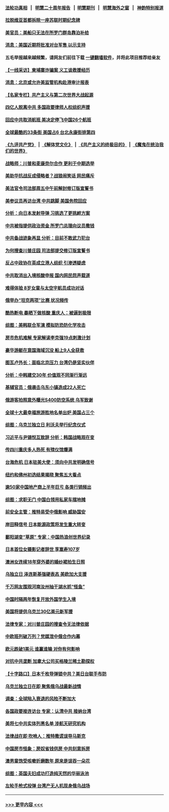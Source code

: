 #### [法轮功真相](https://github.com/gfw-breaker/truth/blob/master/README.md?t=0) &nbsp;&nbsp;|&nbsp;&nbsp; [明慧二十周年报告](https://github.com/gfw-breaker/mh-reports/blob/master/README.md?t=0) &nbsp;&nbsp;|&nbsp;&nbsp;[明慧期刊](https://github.com/gfw-breaker/mh-qikan) &nbsp;&nbsp;|&nbsp;&nbsp; [明慧海外之窗](https://github.com/gfw-breaker/mh-news/blob/master/README.md?t=0) &nbsp;&nbsp;|&nbsp;&nbsp; [神韵特别报道](https://github.com/gfw-breaker/mh-news/blob/master/shenyun.md?t=0)
#### [拉脱维亚首都拆除一座苏联时期纪念碑](../pages/nsc418/n13810570.md?t=08261851) 
#### [美官员：美船只无法在所罗门群岛靠泊补给](../pages/nsc418/n13810550.md?t=08261851) 
#### [消息：美国近期将批准对台军售 以示支持](../pages/nsc418/n13810468.md?t=08261851) 
#### 五毛举报越来越频繁，请网友们前往下载 [一键翻墙软件](https://github.com/gfw-breaker/ssr-accounts)，并将此项目推荐给亲友
#### [【一线采访】柬埔寨诈骗案 义工谈救援经历](../pages/nsc418/n13809858.md?t=08261851) 
#### [消息：北京或允许美监管机构赴港审计报表](../pages/nsc418/n13810238.md?t=08261851) 
#### [【名家专栏】共产主义与第二次世界大战起源](../pages/nsc418/n13809918.md?t=08261851) 
#### [四亿人脱离中共 多国政要律师人权组织声援](../pages/nsc418/n13809722.md?t=08261851) 
#### [回应中共取消航班 美决定停飞中国26个航班](../pages/nsc418/n13810297.md?t=08261851) 
#### [全球最酷的33条街 美国占6 台北永康街排第四](../pages/nsc418/n13810229.md?t=08261851) 
#### [《九评共产党》](https://github.com/begood0513/9ping.md/blob/master/README.md) &nbsp;|&nbsp; [《解体党文化》](../../../../jtdwh.md/blob/master/README.md)  &nbsp;|&nbsp; [《共产主义的终极目的》](../../../../gczydzjmd.md/blob/master/README.md) &nbsp;|&nbsp; [《魔鬼在统治我们的世界》](../../../../mgztzwmdsj.md/blob/master/README.md) 
#### [战略师：川普和麦康奈尔合作 更利于中期选举](../pages/nsc418/n13810055.md?t=08261851) 
#### [美助华抗战反成侵略者？战狼闹笑话 网民痛斥](../pages/nsc418/n13810107.md?t=08261851) 
#### [美法官令司法部周五中午前解封修订版宣誓书](../pages/nsc418/n13810225.md?t=08261851) 
#### [美参议员再访台湾 中共跳脚 美国务院回应](../pages/nsc418/n13810196.md?t=08261851) 
#### [分析：向日本发射导弹 习挑选了更挑衅方案](../pages/nsc418/n13809384.md?t=08261851) 
#### [中共被指提供政治资金 所罗门总理向议员撒钱](../pages/nsc418/n13810139.md?t=08261851) 
#### [中共备战迹象再显 分析：目前不敢武力犯台](../pages/nsc418/n13809682.md?t=08261851) 
#### [为何搜查川普庄园 司法部提交修订版宣誓书](../pages/nsc418/n13810155.md?t=08261851) 
#### [反占中政协在英成立港人组织 引渗透疑虑](../pages/nsc418/n13810150.md?t=08261851) 
#### [中共取消出入境核酸申报 国内网民怨声载道](../pages/nsc418/n13810120.md?t=08261851) 
#### [难得体验 8岁女童与太空宇航员成功对话](../pages/nsc418/n13809676.md?t=08261851) 
#### [俄举办“坦克两项”比赛 状况频传](../pages/nsc418/n13810025.md?t=08261851) 
#### [酷热断电 暴晒下做核酸 重庆人：被逼到极限](../pages/nsc418/n13810046.md?t=08261851) 
#### [组图：美韩联合军演 模拟防恐防化学攻击](../pages/nsc418/n13809973.md?t=08261851) 
#### [房市危机难解 专家解读李克强19点刺激计划](../pages/nsc418/n13809893.md?t=08261851) 
#### [豪华游艇在意国海域沉没 船上9人全获救](../pages/nsc418/n13809525.md?t=08261851) 
#### [图瓦卢外长：面临北京压力 台湾仍是坚实伙伴](../pages/nsc418/n13809714.md?t=08261851) 
#### [分析：中韩建交30年 价值观不同渐行渐远](../pages/nsc418/n13809685.md?t=08261851) 
#### [基辅官员：俄袭击乌东小镇造成22人死亡](../pages/nsc418/n13809534.md?t=08261851) 
#### [俄游客拍照意外曝光S400防空系统 乌军致谢](../pages/nsc418/n13809521.md?t=08261851) 
#### [全球十大最幸福旅游胜地名单出炉 美国占三个](../pages/nsc418/n13809309.md?t=08261851) 
#### [组图：乌克兰独立日 利沃夫举行纪念仪式](../pages/nsc418/n13809250.md?t=08261851) 
#### [习近平与尹锡悦互致辞 分析：韩国战略观在变](../pages/nsc418/n13809249.md?t=08261851) 
#### [传四川重庆多人热死 有殡仪馆爆满](../pages/nsc418/n13809234.md?t=08261851) 
#### [台海危机 日本驻美大使：须向中共发明确信号](../pages/nsc418/n13809271.md?t=08261851) 
#### [纽约和佛州初选结果揭晓 聚焦五大看点](../pages/nsc418/n13809187.md?t=08261851) 
#### [逾50家中国地产商上半年巨亏 各类行销频出](../pages/nsc418/n13809014.md?t=08261851) 
#### [组图：求职无门 中国白领用私家车摆地摊](../pages/nsc418/n13809239.md?t=08261851) 
#### [前安全主管：推特易受中俄影响 威胁国安](../pages/nsc418/n13809015.md?t=08261851) 
#### [岸田释信号 日本能源政策将发生重大转变](../pages/nsc418/n13809181.md?t=08261851) 
#### [鄱阳湖变“草原” 专家：中国热浪创世界纪录](../pages/nsc418/n13809177.md?t=08261851) 
#### [日本首位女摄影记者辞世 享嵩寿107岁](../pages/nsc418/n13809017.md?t=08261851) 
#### [澳洲女连续18年穿外婆的婚纱裙拍生日照](../pages/nsc418/n13808919.md?t=08261851) 
#### [乌独立日 泽连斯基强硬表态 美欧加大支援](../pages/nsc418/n13809038.md?t=08261851) 
#### [千万网友围观河南汝州抽干湖水抓“怪鱼”](../pages/nsc418/n13809037.md?t=08261851) 
#### [中国时隔两年恢复开放外国学生入境](../pages/nsc418/n13809012.md?t=08261851) 
#### [美国将提供乌克兰30亿美元新军援](../pages/nsc418/n13808768.md?t=08261851) 
#### [法律专家：对川普庄园的搜查令无法律依据](../pages/nsc418/n13808534.md?t=08261851) 
#### [中欧班列破万列？党媒泄中俄合作内幕](../pages/nsc418/n13807912.md?t=08261851) 
#### [欧元跌破1美元 谁赢谁输 对你有何影响](../pages/nsc418/n13808531.md?t=08261851) 
#### [对抗中共垄断 加拿大公司买格陵兰稀土勘探权](../pages/nsc418/n13808491.md?t=08261851) 
#### [【十字路口】日本千枚导弹锁中共？美日台联手布防](../pages/nsc418/n13808462.md?t=08261851) 
#### [乌克兰独立日在即 聚焦俄乌战最新战情](../pages/nsc418/n13808416.md?t=08261851) 
#### [调查：全球陷入衰退的风险不断加大](../pages/nsc418/n13808549.md?t=08261851) 
#### [各国政要接连访台 专家：认清中共 接纳台湾](../pages/nsc418/n13807965.md?t=08261851) 
#### [美将七中共实体列黑名单 涉航天研究机构](../pages/nsc418/n13808533.md?t=08261851) 
#### [法律战在即 吹哨人：推特撒谎误导马斯克](../pages/nsc418/n13808505.md?t=08261851) 
#### [中国房市怪象：房奴省钱供房 中共刻意拆房](../pages/nsc418/n13808524.md?t=08261851) 
#### [澳男童饱受咳嗽折磨数年 原来是误吞一朵花](../pages/nsc418/n13808235.md?t=08261851) 
#### [组图：英国夫妇成功打造纯天然的华丽泳池](../pages/nsc418/n13808209.md?t=08261851) 
#### [左轮手枪式投弹 台湾产无人机现身俄乌战场](../pages/nsc418/n13808401.md?t=08261851) 

----
#### [ >>> 更早内容 <<< ](../indexes/nsc418-earlier.md)
